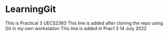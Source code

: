 # LearningGit
This is Practical 3 UECS2363
This line is added after cloning the repo using Git in my own workstation
This line is added in Prac1 3 14 July 2022